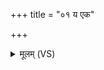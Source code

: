 +++
title = "०१ य एक"

+++
<details><summary>मूलम् (VS)</summary>

य एक॒ इद्धव्य॑श्चर्षणी॒नामिन्द्रं॒ तं गी॒र्भिर॒भ्य᳡र्च आ॒भिः।  
यः पत्य॑ते वृष॒भो वृष्ण्या॑वान्त्स॒त्यः सत्वा॑ पुरुमा॒यः सह॑स्वान् ॥
</details>